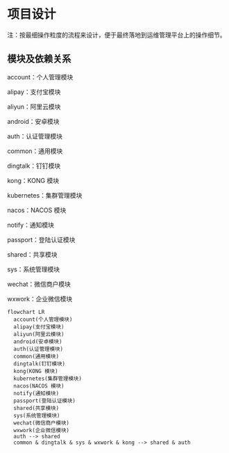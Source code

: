 # 项目设计

注：按最细操作粒度的流程来设计，便于最终落地到运维管理平台上的操作细节。

##

## 模块及依赖关系

account：个人管理模块

alipay：支付宝模块

aliyun：阿里云模块

android：安卓模块

auth：认证管理模块

common：通用模块

dingtalk：钉钉模块

kong：KONG 模块

kubernetes：集群管理模块

nacos：NACOS 模块

notify：通知模块

passport：登陆认证模块

shared：共享模块

sys：系统管理模块

wechat：微信商户模块

wxwork：企业微信模块

```mermaid
flowchart LR
  account(个人管理模块)
  alipay(支付宝模块)
  aliyun(阿里云模块)
  android(安卓模块)
  auth(认证管理模块)
  common(通用模块)
  dingtalk(钉钉模块)
  kong(KONG 模块)
  kubernetes(集群管理模块)
  nacos(NACOS 模块)
  notify(通知模块)
  passport(登陆认证模块)
  shared(共享模块)
  sys(系统管理模块)
  wechat(微信商户模块)
  wxwork(企业微信模块)
  auth --> shared
  common & dingtalk & sys & wxwork & kong --> shared & auth





```
